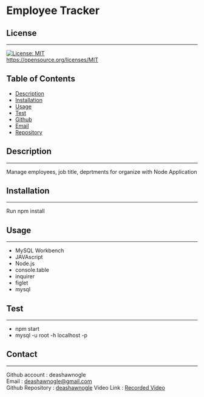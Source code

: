 # Employee Tracker

  ## License
  ------------------
  [![License: MIT](https://img.shields.io/badge/License-MIT-yellow.svg)](https://opensource.org/licenses/MIT)<br>https://opensource.org/licenses/MIT
  

  ## Table of Contents
  - [Description](#description)
  - [Installation](#installation)
  - [Usage](#usage)
  - [Test](#test)
  - [Github](#github)
  - [Email](#email)
  - [Repository](repository)


##  Description
------------------
Manage employees, job title, deprtments for organize with Node Application

## Installation
------------------
Run npm install

## Usage
------------------
- MySQL Workbench
- JAVAscript
- Node.js
- console.table
- inquirer
- figlet
- mysql



## Test
------------------
- npm start
- mysql -u root -h localhost -p

## Contact
------------------
Github account : deashawnogle<br>
Email : deashawnogle@gmail.com<br>
Github Repository : <a href="https://github.com/deashawnogle">deashawnogle</a>
Video Link : <a href ="https://drive.google.com/file/d/1YzlS-Eyv5VLwBEtjvu4M73HWq3f7lxhY/view">Recorded Video</a>


